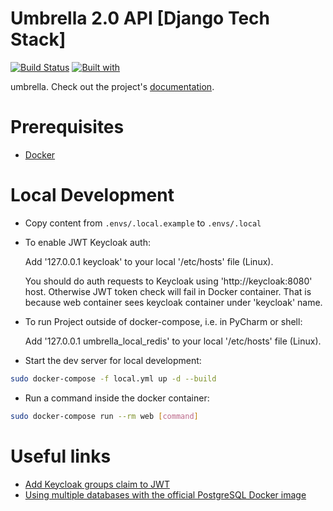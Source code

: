 # Umbrella 2.0 API [Django Tech Stack]

[![Build Status](https://travis-ci.org/shuryhin-oleksandr/umbrella.svg?branch=master)](https://travis-ci.org/shuryhin-oleksandr/umbrella)
[![Built with](https://img.shields.io/badge/Built_with-Cookiecutter_Django_Rest-F7B633.svg)](https://github.com/agconti/cookiecutter-django-rest)

umbrella. Check out the project's [documentation](http://shuryhin-oleksandr.github.io/umbrella/).

# Prerequisites

- [Docker](https://docs.docker.com/docker-for-mac/install/)  

# Local Development
- Copy content from `.envs/.local.example` to `.envs/.local`


- To enable JWT Keycloak auth:


    Add '127.0.0.1 keycloak' to your local '/etc/hosts' file (Linux).

    You should do auth requests to Keycloak using 'http://keycloak:8080' host.
    Otherwise JWT token check will fail in Docker container. 
    That is because web container sees keycloak container under 'keycloak' name.

- To run Project outside of docker-compose, i.e. in PyCharm or shell:


     Add '127.0.0.1 umbrella_local_redis' to your local '/etc/hosts' file (Linux).

- Start the dev server for local development:
```bash
sudo docker-compose -f local.yml up -d --build
```

- Run a command inside the docker container:

```bash
sudo docker-compose run --rm web [command]
```

# Useful links

- [Add Keycloak groups claim to JWT](ttps://stackoverflow.com/questions/56362197/keycloak-oidc-retrieve-user-groups-attributes)
- [Using multiple databases with the official PostgreSQL Docker image](https://github.com/mrts/docker-postgresql-multiple-databases)
